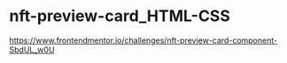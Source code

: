 # nft-preview-card_HTML-CSS

https://www.frontendmentor.io/challenges/nft-preview-card-component-SbdUL_w0U
